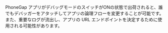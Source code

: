 
<p>   PhoneGap アプリがデバッグモードのスイッチがONの状態で出荷されると、誰でもデバッガーをアタッチしてアプリの論理フローを変更することが可能です。 また、重要なログが流出し、アプリの URL エンドポイントを決定するために使用される可能性があります。　</p>

